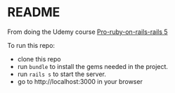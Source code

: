 # README

From doing the Udemy course [Pro-ruby-on-rails-rails 5](https://www.udemy.com/course/pro-ruby-on-rails-rails5/)

To run this repo:
- clone this repo
- run ```bundle``` to install the gems needed in the project.
- run ```rails s``` to start the server.
- go to http://localhost:3000 in your browser